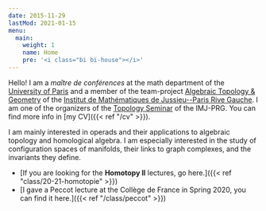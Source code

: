 ```yaml
---
date: 2015-11-29
lastMod: 2021-01-15
menu:
  main:
    weight: 1
    name: Home
    pre: '<i class="bi bi-house"></i>'
---
```


Hello!
I am a _maître de conférences_ at the math department of the [University of Paris](https://u-paris.fr) and a member of the team-project [Algebraic Topology & Geometry](https://www.imj-prg.fr/tga/) of the [Institut de Mathématiques de Jussieu--Paris Rive Gauche](https://www.imj-prg.fr).
I am one of the organizers of the [Topology Seminar](https://www.imj-prg.fr/gestion/evenement/affEvenement/43) of the IMJ-PRG.
You can find more info in [my CV]({{< ref "/cv" >}}).

I am mainly interested in operads and their applications to algebraic topology and homological algebra.
I am especially interested in the study of configuration spaces of manifolds, their links to graph complexes, and the invariants they define.

- [If you are looking for the **Homotopy II** lectures, go here.]({{< ref "class/20-21-homotopie" >}})
- [I gave a Peccot lecture at the Collège de France in Spring 2020, you can find it here.]({{< ref "/class/peccot" >}})
